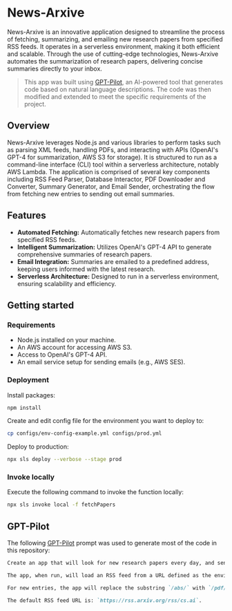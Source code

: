 # News-Arxive

News-Arxive is an innovative application designed to streamline the process of fetching, summarizing, and emailing new research papers from specified RSS feeds. It operates in a serverless environment, making it both efficient and scalable. Through the use of cutting-edge technologies, News-Arxive automates the summarization of research papers, delivering concise summaries directly to your inbox.

>This app was built using [GPT-Pilot](#gpt-pilot), an AI-powered tool that generates code based on natural language descriptions. The code was then modified and extended to meet the specific requirements of the project.

## Overview

News-Arxive leverages Node.js and various libraries to perform tasks such as parsing XML feeds, handling PDFs, and interacting with APIs (OpenAI's GPT-4 for summarization, AWS S3 for storage). It is structured to run as a command-line interface (CLI) tool within a serverless architecture, notably AWS Lambda. The application is comprised of several key components including RSS Feed Parser, Database Interactor, PDF Downloader and Converter, Summary Generator, and Email Sender, orchestrating the flow from fetching new entries to sending out email summaries.

## Features

- **Automated Fetching:** Automatically fetches new research papers from specified RSS feeds.
- **Intelligent Summarization:** Utilizes OpenAI's GPT-4 API to generate comprehensive summaries of research papers.
- **Email Integration:** Summaries are emailed to a predefined address, keeping users informed with the latest research.
- **Serverless Architecture:** Designed to run in a serverless environment, ensuring scalability and efficiency.

## Getting started

### Requirements

- Node.js installed on your machine.
- An AWS account for accessing AWS S3.
- Access to OpenAI's GPT-4 API.
- An email service setup for sending emails (e.g., AWS SES).

### Deployment

Install packages:

```bash
npm install
```

Create and edit config file for the environment you want to deploy to:

```bash
cp configs/env-config-example.yml configs/prod.yml
```

Deploy to production:

```bash
npx sls deploy --verbose --stage prod
```

### Invoke locally

Execute the following command to invoke the function locally:

```bash
npx sls invoke local -f fetchPapers
```

## GPT-Pilot

The following [GPT-Pilot](https://github.com/Pythagora-io/gpt-pilot) prompt was used to generate most of the code in this repository:

```markdown
Create an app that will look for new research papers every day, and send me summaries for each via email. This app does not have a web interface, it is executed using the command line. The final app is expected to run in a serverless environment, such as AWS Lambda.

The app, when run, will load an RSS feed from a URL defined as the environment variable `RSS_FEED_URL`. The app will then look to find new entries in the XML-formatted RSS feed by comparing the URL in each entry (e.g. `<link>https://arxiv.org/abs/2403.07916</link>`) with our database. The database is a simple JSON file stored on S3.

For new entries, the app will replace the substring `/abs/` with `/pdf/` in the URL, open the URL to download the binary file (PDF format), convert the PDF to Markdown, create a prompt to summarize the contents (with details and examples), send the summary request to OpenAI’s GPT-4, and email the results to an email address defined as the environment variable `EMAIL_ADDRESS`. The final email for each entry should contain the detailed summary, a link to the original PDF, and the email subject should be the paper title.

The default RSS feed URL is: `https://rss.arxiv.org/rss/cs.ai`.
```
